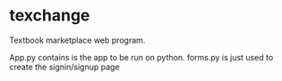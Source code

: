 # texchange
Textbook marketplace web program.

App.py contains is the app to be run on python. 
forms.py is just used to create the signin/signup page
